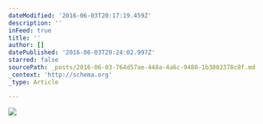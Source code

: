 ```yaml
---
dateModified: '2016-06-03T20:17:19.459Z'
description: ''
inFeed: true
title: ''
author: []
datePublished: '2016-06-03T20:24:02.997Z'
starred: false
sourcePath: _posts/2016-06-03-764d57ae-448a-4a6c-9480-1b3802378c8f.md
_context: 'http://schema.org'
_type: Article

---
```

![](https://the-grid-user-content.s3-us-west-2.amazonaws.com/b2357460-43c4-4cfd-b4da-9de7e0f7d703.jpg)